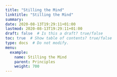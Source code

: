 ```yaml
---
title: "Stilling the Mind"
linktitle: "Stilling the Mind"
summary:
date: 2020-08-13T19:29:11+01:00
lastmod: 2020-08-13T19:29:11+01:00
draft: false  # Is this a draft? true/false
toc: true  # Show table of contents? true/false
type: docs  # Do not modify.
menu:
  example:
    name: Stilling the Mind
    parent: Principles
    weight: 700
---
```

